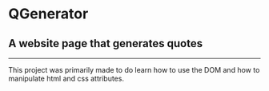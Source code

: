 # QGenerator
## A website page that generates quotes
---
This project was primarily made to do learn how to use the DOM and how to manipulate html and css attributes.
